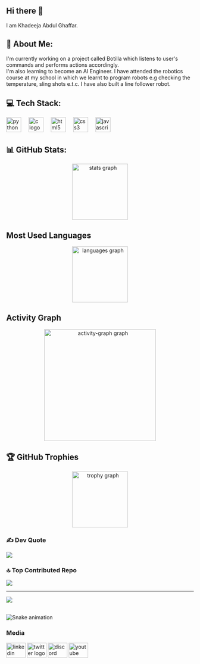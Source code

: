 ## Hi there 👋
I am Khadeeja Abdul Ghaffar.

## 💫 About Me:
I'm currently working on a project called Botilla which listens to user's commands and performs actions accordingly.<br>I'm also learning to become an AI Engineer.
I have attended the robotics course at my school in which we learnt to program robots e.g checking the temperature, sling shots e.t.c. I have also built a line follower robot.

## 💻 Tech Stack:
<div align="left">
  <img src="https://cdn.jsdelivr.net/gh/devicons/devicon/icons/python/python-original.svg" height="40" alt="python logo"  />
  <img width="12" />
  <img src="https://cdn.jsdelivr.net/gh/devicons/devicon/icons/c/c-original.svg" height="40" alt="c logo"  />
  <img width="12" />
  <img src="https://cdn.jsdelivr.net/gh/devicons/devicon/icons/html5/html5-original.svg" height="40" alt="html5 logo"  />
  <img width="12" />
  <img src="https://cdn.jsdelivr.net/gh/devicons/devicon/icons/css3/css3-original.svg" height="40" alt="css3 logo"  />
  <img width="12" />
  <img src="https://cdn.jsdelivr.net/gh/devicons/devicon/icons/javascript/javascript-original.svg" height="40" alt="javascript logo"  />
</div>

## 📊 GitHub Stats:
<div align="center">
  <img src="https://github-readme-stats.vercel.app/api?username=KhadeejaAbdulGhaffar&hide_title=false&hide_rank=false&show_icons=true&include_all_commits=true&count_private=true&disable_animations=false&theme=dracula&locale=en&hide_border=false&order=1" height="150" alt="stats graph"  />
</div>

## Most Used Languages
<div align="center">
  <img src="https://github-readme-stats.vercel.app/api/top-langs?username=KhadeejaAbdulGhaffar&locale=en&hide_title=false&layout=compact&card_width=320&langs_count=5&theme=dracula&hide_border=false&order=2" height="150" alt="languages graph"  />
</div>

## Activity Graph
<div align="center">
  <img src="https://github-readme-activity-graph.vercel.app/graph?username=KhadeejaAbdulGhaffar&radius=16&theme=react&area=true&order=5" height="300" alt="activity-graph graph"  />
</div>

## 🏆 GitHub Trophies
<div align="center">
  <img src="https://github-profile-trophy.vercel.app?username=KhadeejaAbdulGhaffar&theme=dracula&column=-1&row=1&margin-w=8&margin-h=8&no-bg=false&no-frame=false&order=4" height="150" alt="trophy graph"  />
</div>

### ✍️ Dev Quote
![](https://quotes-github-readme.vercel.app/api?type=horizontal&theme=merko)

### 🔝 Top Contributed Repo
![](https://github-contributor-stats.vercel.app/api?username=KhadeejaAbdulGhaffar&limit=5&theme=dark&combine_all_yearly_contributions=true)

---
[![](https://visitcount.itsvg.in/api?id=KhadeejaAbdulGhaffar&icon=0&color=10)](https://visitcount.itsvg.in)



<br clear="both">

<img src="https://raw.githubusercontent.com/KhadeejaAbdulGhaffar/KhadeejaAbdulGhaffar/output/snake.svg" alt="Snake animation" />

### Media

<div align="left">
  <img src="https://raw.githubusercontent.com/maurodesouza/profile-readme-generator/master/src/assets/icons/social/linkedin/default.svg" width="52" height="40" alt="linkedin logo"  />
  <img src="https://raw.githubusercontent.com/maurodesouza/profile-readme-generator/master/src/assets/icons/social/twitter/default.svg" width="52" height="40" alt="twitter logo"  />
  <img src="https://raw.githubusercontent.com/maurodesouza/profile-readme-generator/master/src/assets/icons/social/discord/default.svg" width="52" height="40" alt="discord logo"  />
  <img src="https://raw.githubusercontent.com/maurodesouza/profile-readme-generator/master/src/assets/icons/social/youtube/default.svg" width="52" height="40" alt="youtube logo"  />
</div>

###
